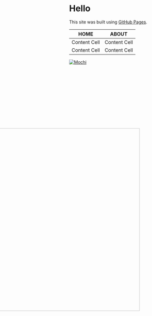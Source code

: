 # Hello
This site was built using [GitHub Pages](https://pages.github.com/).

| HOME  | ABOUT |
| ------------- | ------------- |
| Content Cell  | Content Cell  |
| Content Cell  | Content Cell  |

<div style="position:fixed;RIGHT:500px;TOP:500px;"><img width="600" src="http://1.bp.blogspot.com/-193B3yb02MM/T7anTmBMNLI/AAAAAAAABYI/nfKq9da0lOA/s1600/kitten-puppy-01.png" /></div>


<a href="http://mochithepapitese.weebly.com/"><img src="http://mls13.weebly.com/uploads/4/5/6/0/4560085/4599916.png?58" style="border:none;" alt="Mochi" /></a>
